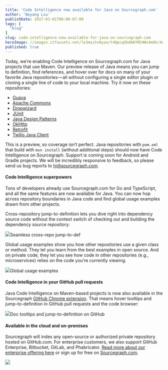 ```yaml
---
title: 'Code Intelligence now available for Java on Sourcegraph.com'
author: 'Beyang Liu'
publishDate: 2017-03-01T00:00-07:00
tags: [
  "blog"
]
slug: code-intelligence-now-available-for-java-on-sourcegraph-com
heroImage: //images.ctfassets.net/le3mxztn6yoo/t4Qpcq5kA0AYM24Ws4mOk/4edf5502a936bbec90c262fa00355aed/sourcegraph-mark.png
published: true
---
```




Today, we’re enabling Code Intelligence on Sourcegraph.com for Java projects that use Maven. Our preview release of Java means you can jump to definition, find references, and hover over for docs on many of your favorite Java repositories — all without configuring a single editor plugin or cloning a single line of code to your local machine. Try it now on these repositories:

*   [Guava](https://sourcegraph.com/github.com/google/guava@379757e3b1c22fef4b19181e404c6abb7ad58d50/-/blob/guava/src/com/google/common/collect/ImmutableList.java#L80:38-80:40)
*   [Apache Commons](https://sourcegraph.com/github.com/apache/commons-io@8b9fe1b01ce21003f6a6ff8391ad2a64f4d21030/-/blob/src/main/java/org/apache/commons/io/FilenameUtils.java#L82:14-82:27)
*   [Dropwizard](https://sourcegraph.com/github.com/dropwizard/dropwizard@857cb187e6f882cb2d05b6ba8291a99861165b81/-/blob/dropwizard-example/src/main/java/com/example/helloworld/HelloWorldApplication.java#L1:1)
*   [JUnit](https://sourcegraph.com/github.com/junit-team/junit@cebbf5e15725b4dc247ac0557f6fa63f475b15af/-/blob/src/main/java/org/junit/Test.java#L66:19-66:23)
*   [Java Design Patterns](https://sourcegraph.com/github.com/iluwatar/java-design-patterns@cca4760f6990886c0dd47dea93a6c0d359917073/-/blob/visitor/src/main/java/com/iluwatar/visitor/Commander.java#L30:14-30:23)
*   [OkHttp](https://sourcegraph.com/github.com/square/okhttp@89621df62dda5cf73726ce2d5410c82c6f760f00/-/blob/okhttp/src/main/java/okhttp3/OkHttpClient.java#L121:14-121:26)
*   [Retrofit](https://sourcegraph.com/github.com/square/retrofit@39fcdb46e07f2f14319a4031d86bf8f3dbd1d405/-/blob/retrofit/src/main/java/retrofit2/Retrofit.java#L59:20-59:28)
*   [Twilio Java Client](https://sourcegraph.com/github.com/twilio/twilio-java@34de1d5789022a8b1332464c689dd6ef2a2b597f/-/blob/src/main/java/com/twilio/Twilio.java#L1:1)

This is a preview, so coverage isn’t perfect. Java repositories with `pom.xml` that build with `mvn install` (without additional steps) should now have Code Intelligence on Sourcegraph. Support is coming soon for Android and Gradle projects. We will be incredibly responsive to feedback, so please send us bug reports to [hi@sourcegraph.com](mailto:hi@sourcegraph.com).

#### Code Intelligence superpowers

Tons of developers already use Sourcegraph.com for Go and TypeScript, and all the same features are now available for Java. You can now hop across repository boundaries in Java code and find global usage examples drawn from other projects.

Cross-repository jump-to-definition lets you dive right into dependency source code without the context switch of checking out and building the dependency source repository:

[![](https://cdn-images-1.medium.com/max/1000/1*X-QMOEV8WaL-wcgJ9-SLDQ.png)](https://sourcegraph.com/github.com/square/okhttp@89621df62dda5cf73726ce2d5410c82c6f760f00/-/blob/okhttp-tests/src/main/java/okhttp3/AutobahnTester.java#L24:13-24:23)Seamless cross-repo jump-to-def

Global usage examples show you how other repositories use a given class or method. They let you learn from the best examples in open source. And on private code, they let you see how code in other repositories (e.g., microservices) relies on the code you’re currently viewing.

[![](https://cdn-images-1.medium.com/max/1000/1*i2SxWzW9rKWM6C9DzYjJjQ.png)](https://sourcegraph.com/github.com/junit-team/junit@cebbf5e15725b4dc247ac0557f6fa63f475b15af/-/blob/src/main/java/org/junit/Test.java#L66:19-66:23)Global usage examples

#### Code Intelligence in your GitHub pull requests

Java Code Intelligence on Maven-based projects is now also available in the Sourcegraph [GitHub Chrome extension](https://chrome.google.com/webstore/detail/sourcegraph-for-github/dgjhfomjieaadpoljlnidmbgkdffpack?hl=en). That means hover tooltips and jump-to-definition in GitHub pull requests and the code browser:

[![](https://cdn-images-1.medium.com/max/800/1*F-6teGnQ7HMFjAkSKwtf8Q.png)](https://chrome.google.com/webstore/detail/sourcegraph-for-github/dgjhfomjieaadpoljlnidmbgkdffpack)Doc tooltips and jump-to-definition on GitHub

#### Available in the cloud and on-premises

Sourcegraph will index any open-source or authorized private repository hosted on GitHub.com. For enterprise customers, we also support GitHub Enterprise, Bitbucket, GitLab, and Phabricator. [Read more about our enterprise offering here](https://sourcegraph.com/pricing) or sign up for free on [Sourcegraph.com](https://sourcegraph.com).

[![](https://cdn-images-1.medium.com/max/800/1*FjQjUq7Pvoy-0dKvR4fJ5Q.png)](https://sourcegraph.com/login)
